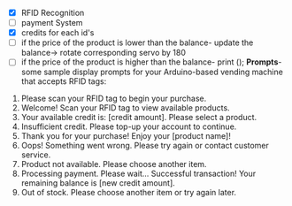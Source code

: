
- [x] RFID Recognition
- [ ] payment System
- [x] credits for each id's
- [ ] if the price of the product is lower than the balance- update the balance-> rotate corresponding servo by 180
- [ ] if the price of the product is higher than the balance- print ();
**Prompts**- 
some sample display prompts for your Arduino-based vending machine that accepts RFID tags:

1. Please scan your RFID tag to begin your purchase.
2. Welcome! Scan your RFID tag to view available products.
3. Your available credit is: [credit amount]. Please select a product.
4. Insufficient credit. Please top-up your account to continue.
5. Thank you for your purchase! Enjoy your [product name]!
6. Oops! Something went wrong. Please try again or contact customer service.
7. Product not available. Please choose another item.
8. Processing payment. Please wait...
Successful transaction! Your remaining balance is [new credit amount].
9. Out of stock. Please choose another item or try again later.



